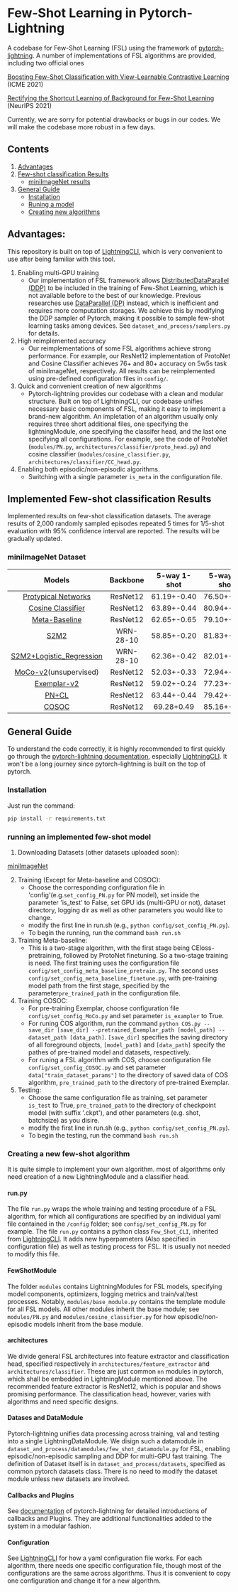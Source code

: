 # Few-Shot Learning in Pytorch-Lightning
A codebase for Few-Shot Learning (FSL) using the framework of [pytorch-lightning](https://www.pytorchlightning.ai/). A number of implementations of FSL algorithms are provided, including two official ones

[Boosting Few-Shot Classification with View-Learnable Contrastive Learning](https://arxiv.org/abs/2107.09242) (ICME 2021)

[Rectifying the Shortcut Learning of Background for Few-Shot Learning](https://arxiv.org/abs/2107.07746) (NeurIPS 2021)

Currently, we are sorry for potential drawbacks or bugs in our codes. We will make the codebase more robust in a few days.

## Contents
1. [Advantages](#Advantages)
2. [Few-shot classification Results](#Implemented-Few-shot-classification-Results)
   - [miniImageNet results](#miniImageNet-Dataset)
3. [General Guide](#General-Guide)
   - [Installation](#installation)
   - [Runing a model](#running-an-implemented-few-shot-model)
   - [Creating new algorithms](#Creating-a-new-few-shot-algorithm)



## Advantages:
This repository is built on top of [LightningCLI](https://pytorch-lightning.readthedocs.io/en/latest/common/lightning_cli.html), which is very convenient to use after being familiar with this tool. 

1. Enabling multi-GPU training
   - Our implementation of FSL framework allows [DistributedDataParallel (DDP)](https://pytorch.org/docs/stable/notes/ddp.html) to be included in the training of Few-Shot Learning, which is not available before to the best of our knowledge. Previous researches use [DataParallel (DP)](https://pytorch.org/docs/stable/generated/torch.nn.DataParallel.html) instead, which is inefficient and requires more computation storages. We achieve this by modifying the DDP sampler of Pytorch, making it possible to sample few-shot learning tasks among devices. See `dataset_and_process/samplers.py` for details.
2. High reimplemented accuracy
   - Our reimplementations of some FSL algorithms achieve strong performance. For example, our ResNet12 implementation of ProtoNet and Cosine Classifier achieves 76+ and 80+ accuracy on 5w5s task of miniImageNet, respectively. All results can be reimplemented using pre-defined configuration files in `config/`.
4. Quick and convenient creation of new algorithms
   - Pytorch-lightning provides our codebase with a clean and modular structure. Built on top of LightningCLI, our codebase unifies necessary basic components of FSL, making it easy to implement a brand-new algorithm. An impletation of an algorithm usually only requires three short additional files, one specifying the lightningModule, one specifying the classifer head, and the last one specifying all configurations. For example, see the code of ProtoNet (`modules/PN.py`, `architectures/classifier/proto_head.py`) and cosine classifier (`modules/cosine_classifier.py`, `architectures/classifier/CC_head.py`.
5. Enabling both episodic/non-episodic algorithms.
   - Switching with a single parameter `is_meta` in the configuration file.

## Implemented Few-shot classification Results 

Implemented results on few-shot classification datasets. The average results of 2,000 randomly sampled episodes repeated 5 times for 1/5-shot evaluation with 95% confidence interval are reported. The results will be gradually updated.

### miniImageNet Dataset

|Models|Backbone|5-way 1-shot|5-way 5-shot|
|:----:|:----:|:----:|:----:|
|[Protypical Networks](https://arxiv.org/abs/1703.05175)|ResNet12|61.19+-0.40 |  76.50+-0.45| 
|[Cosine Classifier](https://arxiv.org/abs/1804.09458)|ResNet12|63.89+-0.44|80.94+-0.05|
|[Meta-Baseline](https://arxiv.org/abs/2003.04390)|ResNet12|62.65+-0.65|79.10+-0.29|
|[S2M2](https://arxiv.org/abs/1907.12087)|WRN-28-10|58.85+-0.20|81.83+-0.15|
|[S2M2+Logistic_Regression](https://arxiv.org/abs/1907.12087)|WRN-28-10|62.36+-0.42|82.01+-0.24|
|[MoCo-v2](https://arxiv.org/abs/1911.05722)(unsupervised)|ResNet12|52.03+-0.33|72.94+-0.29|
|[Exemplar-v2](https://arxiv.org/abs/2006.06606)|ResNet12|59.02+-0.24|77.23+-0.16|
|[PN+CL](https://arxiv.org/abs/2107.09242)|ResNet12|63.44+-0.44|79.42+-0.06|
|[COSOC](https://arxiv.org/abs/2107.07746)|ResNet12|69.28+0.49|85.16+-0.42|


## General Guide
To understand the code correctly, it is highly recommended to first quickly go through the [pytorch-lightning documentation](https://pytorch-lightning.readthedocs.io/en/latest/), especially [LightningCLI](https://pytorch-lightning.readthedocs.io/en/latest/common/lightning_cli.html). It won't be a long journey since pytorch-lightning is built on the top of pytorch.

### Installation
Just run the command:

```bash
pip install -r requirements.txt
```



### running an implemented few-shot model

1. Downloading Datasets (other datasets uploaded soon):

[miniImageNet](https://1drv.ms/u/s!AkYSH77Z8H6qa872NXTDnt-6bwY?e=XcKJgH)

2. Training (Except for Meta-baseline and COSOC):
    - Choose the corresponding configuration file in 'config'(e.g.`set_config_PN.py` for PN model), set  inside the parameter 'is_test' to False, set GPU ids (multi-GPU or not), dataset directory, logging dir as well as other parameters you would like to change.
    - modify the first line in run.sh (e.g., `python config/set_config_PN.py`).
    - To begin the running, run the command `bash run.sh`
3. Training Meta-baseline:
    - This is a two-stage algorithm, with the first stage being CEloss-pretraining, followed by ProtoNet finetuning. So a two-stage training is need. The first training uses the configuration file `config/set_config_meta_baseline_pretrain.py`. The second uses `config/set_config_meta_baseline_finetune.py`, with pre-training model path from the first stage, specified by the parameter`pre_trained_path` in the configuration file.
4. Training COSOC:
    - For pre-training Exemplar, choose configuration file `config/set_config_MoCo.py` and set parameter `is_exampler` to True.
    - For runing COS algorithm, run the command `python COS.py --save_dir [save_dir] --pretrained_Exemplar_path [model_path] --dataset_path [data_path]`. `[save_dir]` specifies the saving directory of all foreground objects, `[model_path]` and `[data_path]` specify the pathes of pre-trained model and datasets, respectively.
    - For runing a FSL algorithm with COS, choose configuration file `config/set_config_COSOC.py` and set parameter `data["train_dataset_params"]` to the directory of saved data of COS algorithm, `pre_trained_path` to the directory of pre-trained Exemplar.
5. Testing:
    - Choose the same configuration file as training, set parameter `is_test` to True, `pre_trained_path` to the directory of checkpoint model (with suffix '.ckpt'), and other parameters (e.g. shot, batchsize) as you disire.
    - modify the first line in run.sh (e.g., `python config/set_config_PN.py`).
    - To begin the testing, run the command `bash run.sh`

### Creating a new few-shot algorithm

It is quite simple to implement your own algorithm. most of algorithms only need creation of a new LightningModule and a classifier head. 

#### run.py
The file `run.py` wraps the whole training and testing procedure of a FSL algorithm, for which all configurations are specified by an individual yaml file contained in the `/config` folder; see `config/set_config_PN.py` for example. The file `run.py` contains a python class `Few_Shot_CLI`, inherited from [LightningCLI](https://pytorch-lightning.readthedocs.io/en/latest/common/lightning_cli.html). It adds new hyperpameters (Also specified in configuration file) as well as testing process for FSL. It is usually not needed to modify this file.

#### FewShotModule
The folder `modules` contains LightningModules for FSL models, specifying model components, optimizers, logging metrics and train/val/test processes. Notably, `modules/base_module.py` contains the template module for all FSL models. All other modules inherit the base module; see `modules/PN.py` and `modules/cosine_classifier.py` for how episodic/non-episodic models inherit from the base module.

#### architectures
We divide general FSL architectures into feature extractor and classification head, specified respectively in `architectures/feature_extractor` and `architectures/classifier`. These are just common `nn` modules in pytorch, which shall be embedded in LightningModule mentioned above. The recommended feature extractor is ResNet12, which is popular and shows promising performance. The classification head, however, varies with algorithms and need specific designs.

#### Datases and DataModule
Pytorch-lightning unifies data processing across training, val and testing into a single LightningDataModule. We disign such a datamodule in `dataset_and_process/datamodules/few_shot_datamodule.py` for FSL, enabling episodic/non-episodic sampling and DDP for multi-GPU fast training. The definition of Dataset itself is in `dataset_and_process/datasets`, specified as common pytorch datasets class. There is no need to modify the dataset module unless new datasets are involved.

#### Callbacks and Plugins
See [documentation](https://pytorch-lightning.readthedocs.io/en/latest/) of pytorch-lightning for detailed introductions of callbacks and Plugins. They are additional functionalities added to the system in a modular fashion.

#### Configuration
See [LightningCLI](https://pytorch-lightning.readthedocs.io/en/latest/common/lightning_cli.html) for how a yaml configuration file works. For each algorithm, there needs one specific configuration file, though most of the configurations are the same across algorithms. Thus it is convenient to copy one configuration and change it for a new algorithm.












